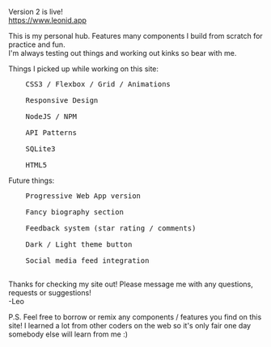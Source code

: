 Version 2 is live!<br>
https://www.leonid.app

This is my personal hub. Features many components I build from scratch for practice and fun.<br>
I'm always testing out things and working out kinks so bear with me.

Things I picked up while working on this site:<br>

<pre>
	CSS3 / Flexbox / Grid / Animations<br>
	Responsive Design<br>
	NodeJS / NPM<br>
	API Patterns<br>
	SQLite3<br>
	HTML5
</pre>

Future things:<br>
<pre>
	Progressive Web App version<br>
	Fancy biography section<br>
	Feedback system (star rating / comments)<br>
	Dark / Light theme button<br>
	Social media feed integration<br>
</pre>

Thanks for checking my site out! Please message me with any questions, requests or suggestions!<br>
-Leo

P.S. Feel free to borrow or remix any components / features you find on this site! I learned a lot from other coders on the web so it's only fair one day somebody else will learn from me :)
